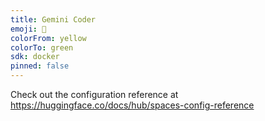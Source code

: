 ```yaml
---
title: Gemini Coder
emoji: 🦀
colorFrom: yellow
colorTo: green
sdk: docker
pinned: false
---
```


Check out the configuration reference at https://huggingface.co/docs/hub/spaces-config-reference
